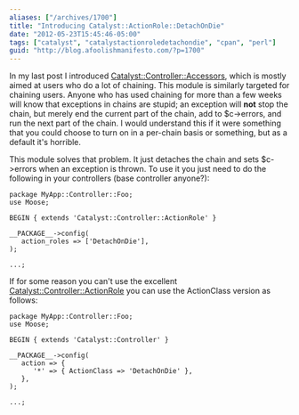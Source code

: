 ```yaml
---
aliases: ["/archives/1700"]
title: "Introducing Catalyst::ActionRole::DetachOnDie"
date: "2012-05-23T15:45:46-05:00"
tags: ["catalyst", "catalystactionroledetachondie", "cpan", "perl"]
guid: "http://blog.afoolishmanifesto.com/?p=1700"
---
```

In my last post I introduced [Catalyst::Controller::Accessors](http://p3rl.org/Catalyst::Controller::Accessors), which is mostly aimed at users who do a lot of chaining. This module is similarly targeted for chaining users. Anyone who has used chaining for more than a few weeks will know that exceptions in chains are stupid; an exception will **not** stop the chain, but merely end the current part of the chain, add to $c->errors, and run the next part of the chain. I would understand this if it were something that you could choose to turn on in a per-chain basis or something, but as a default it's horrible.

This module solves that problem. It just detaches the chain and sets $c->errors when an exception is thrown. To use it you just need to do the following in your controllers (base controller anyone?):

    package MyApp::Controller::Foo;
    use Moose;

    BEGIN { extends 'Catalyst::Controller::ActionRole' }

    __PACKAGE__->config(
       action_roles => ['DetachOnDie'],
    );

    ...;

If for some reason you can't use the excellent [Catalyst::Controller::ActionRole](http://p3rl.org/Catalyst::Controller::ActionRole) you can use the ActionClass version as follows:

    package MyApp::Controller::Foo;
    use Moose;

    BEGIN { extends 'Catalyst::Controller' }

    __PACKAGE__->config(
       action => {
          '*' => { ActionClass => 'DetachOnDie' },
       },
    );

    ...;
